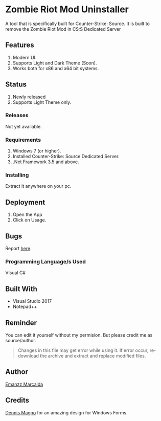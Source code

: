 # Zombie Riot Mod Uninstaller

A tool that is specifically built for Counter-Strike: Source. It is built to remove the Zombie Riot Mod in CS:S Dedicated Server

## Features

1. Modern UI.
2. Supports Light and Dark Theme (Soon).
3. Works both for x86 and x64 bit systems.

## Status

1. Newly released
2. Supports Light Theme only.

### Releases

Not yet available.

### Requirements

1. Windows 7 (or higher).
2. Installed Counter-Strike: Source Dedicated Server.
3. .Net Framework 3.5 and above.

### Installing

Extract it anywhere on your pc.

## Deployment

1. Open the App
2. Click on Usage.

## Bugs

Report [here](https://github.com/EmanDev/zombie-riot-mod-uninstaller/issues).

### Programming Language/s Used

Visual C#

## Built With

* Visual Studio 2017
* Notepad++

## Reminder

You can edit it yourself without my permision. But please credit me as source/author.

> Changes in this file may get error while using it. If error occur, re-download the archive and extract and replace modified files.

## Author
[Emanzz Marcaida](https://github.com/EmanDev)

## Credits

[Dennis Magno](https://github.com/dennismagno) for an amazing design for Windows Forms.

